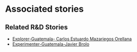 # Associated stories

<!-- !!DO NOT REMOVE!! start autogenerated hyperlinks -->
## Related R&D Stories
- [Explorer\-Guatemala\- Carlos Estuardo Mazariegos Orellana](/RnD-Archive/stories/?doc=Explorers_GTM)
- [Experimenter\-Guatemala\-Javier Brolo](/RnD-Archive/stories/?doc=Experimenters_GTM)
<!-- !!DO NOT REMOVE!! end autogenerated hyperlinks -->
